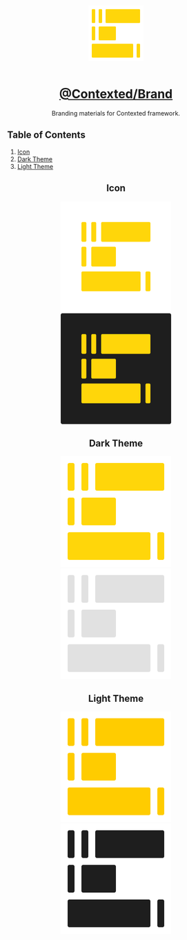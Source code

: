 <div align="center">
    <img width="128" src="https://raw.githubusercontent.com/contexted-js/brand/master/dark/main.svg">
    <br />
    <br />
    <a href="https://github.com/contexted-js/brand">
        <h1>@Contexted/Brand</h1>
    </a>
  <p>
    Branding materials for Contexted framework.
  </p>
</div>

## Table of Contents

1. [Icon](#icon)
1. [Dark Theme](#dark-theme)
1. [Light Theme](#light-theme)

<h2 align="center">Icon</h2>

<div align="center">
    <img width="256" src="https://raw.githubusercontent.com/contexted-js/brand/master/icon.svg">
    <img width="256" src="https://raw.githubusercontent.com/contexted-js/brand/master/icon-fill.svg">
</div>

<h2 align="center">Dark Theme</h2>

<div align="center">
    <img width="256" src="https://raw.githubusercontent.com/contexted-js/brand/master/dark/main.svg">
    <img width="256" src="https://raw.githubusercontent.com/contexted-js/brand/master/dark/mono.svg">
</div>

<h2 align="center">Light Theme</h2>

<div align="center">
    <img width="256" src="https://raw.githubusercontent.com/contexted-js/brand/master/light/main.svg">
    <img width="256" src="https://raw.githubusercontent.com/contexted-js/brand/master/light/mono.svg">
</div>
